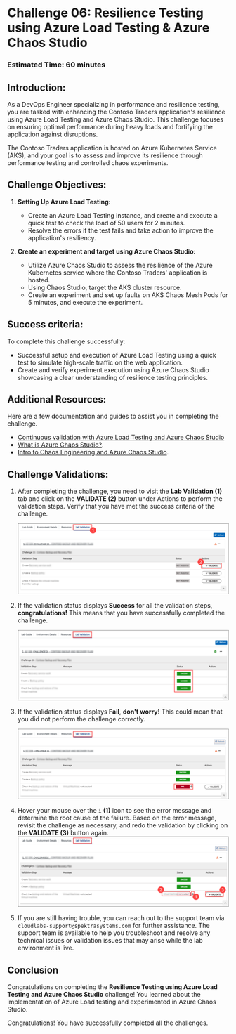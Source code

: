 # Challenge 06: Resilience Testing using Azure Load Testing & Azure Chaos Studio

### Estimated Time: 60 minutes

## Introduction:
As a DevOps Engineer specializing in performance and resilience testing, you are tasked with enhancing the Contoso Traders application's resilience using Azure Load Testing and Azure Chaos Studio. This challenge focuses on ensuring optimal performance during heavy loads and fortifying the application against disruptions.

The Contoso Traders application is hosted on Azure Kubernetes Service (AKS), and your goal is to assess and improve its resilience through performance testing and controlled chaos experiments.

## Challenge Objectives:

1. **Setting Up Azure Load Testing:**

   - Create an Azure Load Testing instance, and create and execute a quick test to check the load of 50 users for 2 minutes.
   - Resolve the errors if the test fails and take action to improve the application's resiliency.

2. **Create an experiment and target using Azure Chaos Studio:**

   -  Utilize Azure Chaos Studio to assess the resilience of the Azure Kubernetes service where the Contoso Traders' application is hosted.
   - Using Chaos Studio, target the AKS cluster resource.
   - Create an experiment and set up faults on AKS Chaos Mesh Pods for 5 minutes, and execute the experiment. 

## Success criteria:
To complete this challenge successfully:

- Successful setup and execution of Azure Load Testing using a quick test to simulate high-scale traffic on the web application.
- Create and verify experiment execution using Azure Chaos Studio showcasing a clear understanding of resilience testing principles.

## Additional Resources:

Here are a few documentation and guides to assist you in completing the challenge.
- [Continuous validation with Azure Load Testing and Azure Chaos Studio](https://learn.microsoft.com/en-us/azure/architecture/guide/testing/mission-critical-deployment-testing)
- [What is Azure Chaos Studio?](https://learn.microsoft.com/en-us/azure/chaos-studio/chaos-studio-overview).
- [Intro to Chaos Engineering and Azure Chaos Studio](https://pdtit.medium.com/intro-to-chaos-engineering-and-azure-chaos-studio-preview-5e85fff10642).

## Challenge Validations:

1. After completing the challenge, you need to visit the **Lab Validation (1)** tab and click on the **VALIDATE (2)** button under Actions to perform the validation steps. Verify that you have met the success criteria of the challenge. 
 
    ![](../media/validate01.png "Validation")
 
1. If the validation status displays **Success** for all the validation steps, **congratulations!** This means that you have successfully completed the challenge.
 
     ![](../media/validate02.png "Validation")
1. If the validation status displays **Fail**, **don't worry!** This could mean that you did not perform the challenge correctly.
 
     ![](../media/validate03.png "Validation")
 
1. Hover your mouse over the `i` **(1)** icon to see the error message and determine the root cause of the failure. Based on the error message, revisit the challenge as necessary, and redo the validation by clicking on the **VALIDATE (3)** button again.
     ![](../media/validate04.png "Validation")
 
1. If you are still having trouble, you can reach out to the support team via `cloudlabs-support@spektrasystems.com` for further assistance. The support team is available to help you troubleshoot and resolve any technical issues or validation issues that may arise while the lab environment is live.

## Conclusion
Congratulations on completing the **Resilience Testing using Azure Load Testing and Azure Chaos Studio** challenge! You learned about the implementation of Azure Load testing and experimented in Azure Chaos Studio. 

Congratulations! You have successfully completed all the challenges. 
